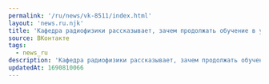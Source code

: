 ```yaml
---
permalink: '/ru/news/vk-8511/index.html'
layout: 'news.ru.njk'
title: 'Кафедра радиофизики рассказывает, зачем продолжать обучение в университете и какие карьерные пе…'
source: ВКонтакте
tags:
  - news_ru
description: 'Кафедра радиофизики рассказывает, зачем продолжать обучение в университете и какие карьерные пе…'
updatedAt: 1690810066
---
```

